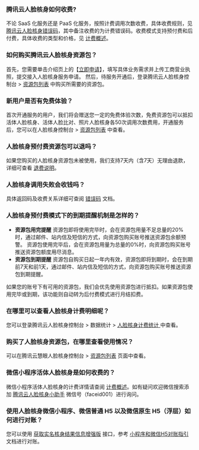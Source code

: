 ### 腾讯云人脸核身如何收费?
不论 SaaS 化服务还是 PaaS 化服务，按照计费调用次数收费，具体收费规则，见 [腾讯云人脸核身错误码](https://cloud.tencent.com/document/product/1007/48021)，其中备注收费的为计费错误码。收费模式支持预付费和后付费，具体收费的类型和价格，见 [计费概述](https://cloud.tencent.com/document/product/1007/31005)。


### 如何购买腾讯云人脸核身资源包？
首先，您需要单击介绍页上的【[立即申请](https://cloud.tencent.com/apply/p/shcgszvmppc)】，填写具体业务需求并上传工商营业执照，提交接入人脸核身服务申请。
然后，待服务开通后，登录腾讯云人脸核身控制台 >  [资源包列表](https://console.cloud.tencent.com/faceid/buy) 中购买所需要的资源包。


### 新用户是否有免费体验？
首次开通服务的用户，我们将会赠送您一定的免费体验次数，免费资源包可以抵扣活体人脸核身、活体人脸比对、照片人脸核身各50次调用次数费用，开通服务后，您可以在人脸核身控制台 > [资源包列表](https://console.cloud.tencent.com/faceid/buy) 中查看。

### 人脸核身预付费资源包可以退吗？
如果您购买的人脸核身资源包未被使用，我们支持7天内（含7天）无理由退款，详细可查看 [退费说明](https://cloud.tencent.com/document/product/1007/31008)。

### 人脸核身调用失败会收钱吗？
具体返回码及收费关系详细可查阅 [错误码](https://cloud.tencent.com/document/product/1007/48021) 文档。


###  人脸核身预付费模式下的到期提醒机制是怎样的？
- **资源包用完提醒**
资源包即将使用完毕时，会在资源包用量不足总量的20%时，通过邮件、站内信及短信的方式，向资源包购买账号推送资源包余额预警。
资源包使用完毕后，会在资源包用量为总量的0%时，向资源包购买账号推送资源包额度用尽消息。
- **资源包到期提醒**
资源包自购买日起一年内有效，资源包即将到期时，会在到期前7天和前1天，通过邮件、站内信及短信的方式，向资源包购买账号推送资源包到期提醒。

如果您的账号下有可用的资源包，我们会优先使用资源包进行抵扣。如果资源包使用完毕或到期，该功能则自动转为后付费模式进行月结扣费。


### 在哪里可以查看人脸核身计费明细呢？
您可以登录腾讯云人脸核身控制台 > 数据统计 > [人脸核身计费统计 ](https://console.cloud.tencent.com/faceid/data) 中查看。

### 购买了人脸核身资源包，在哪里查看使用情况？	
可以在腾讯云慧眼人脸核身控制台 > [资源包列表](https://console.cloud.tencent.com/faceid/buy) 页面中查看。

### 微信小程序活体人脸核身是如何收费的？	
微信小程序活体人脸核身的计费详情请查阅 [计费概述](https://cloud.tencent.com/document/product/1007/31005)。如有疑问欢迎微信搜索添加 [腾讯云人脸核身小助手](http://beta.gtimg.com/GodIdent/huiyan-cloud-console/huiyan-h5-common/wechat_faceid001.jpg) 微信号（faceid001）进行询问。

### 使用人脸核身微信小程序、微信普通 H5 以及微信原生 H5（浮层）如何进行对账？

您可以使用 [获取实名核身结果信息增强版](https://cloud.tencent.com/document/product/1007/41957) 接口，参考 [小程序和微信H5对账指引](https://cloud.tencent.com/document/product/1007/51816) 文档进行对账。


